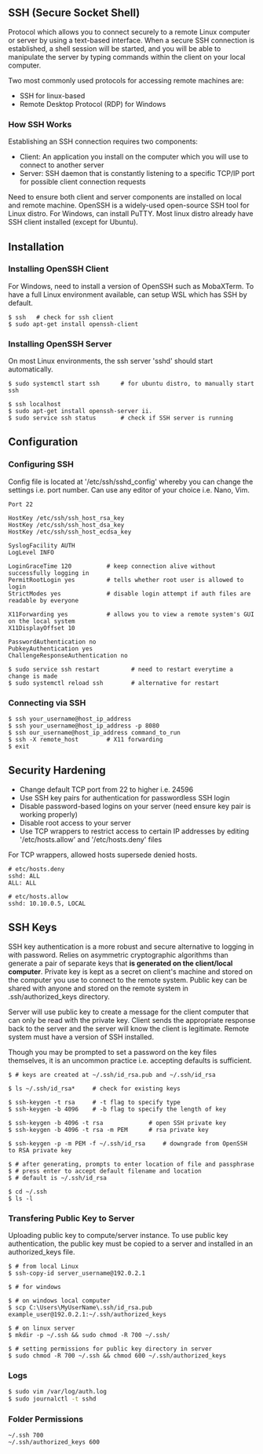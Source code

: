 ## SSH (Secure Socket Shell)

Protocol which allows you to connect securely to a remote Linux computer or server by using a text-based interface. When a secure SSH connection is established, a shell session will be started, and you will be able to manipulate the server by typing commands within the client on your local computer.

Two most commonly used protocols for accessing remote machines are:

- SSH for linux-based
- Remote Desktop Protocol (RDP) for Windows

### How SSH Works

Establishing an SSH connection requires two components:

- Client: An application you install on the computer which you will use to connect to another server
- Server: SSH daemon that is constantly listening to a specific TCP/IP port for possible client connection requests

Need to ensure both client and server components are installed on local and remote machine. OpenSSH is a widely-used open-source SSH tool for Linux distro. For Windows, can install PuTTY. Most linux distro already have SSH client installed (except for Ubuntu).

## Installation

### Installing OpenSSH Client

For Windows, need to install a version of OpenSSH such as MobaXTerm. To have a full Linux environment available, can setup WSL which has SSH by default.

```console
$ ssh   # check for ssh client
$ sudo apt-get install openssh-client
```

### Installing OpenSSH Server

On most Linux environments, the ssh server 'sshd' should start automatically.

```console
$ sudo systemctl start ssh      # for ubuntu distro, to manually start ssh

$ ssh localhost
$ sudo apt-get install openssh-server ii.
$ sudo service ssh status       # check if SSH server is running
```

## Configuration

### Configuring SSH

Config file is located at '/etc/ssh/sshd_config' whereby you can change the settings i.e. port number. Can use any editor of your choice i.e. Nano, Vim.

```config
Port 22

HostKey /etc/ssh/ssh_host_rsa_key
HostKey /etc/ssh/ssh_host_dsa_key
HostKey /etc/ssh/ssh_host_ecdsa_key

SyslogFacility AUTH
LogLevel INFO

LoginGraceTime 120          # keep connection alive without successfully logging in
PermitRootLogin yes         # tells whether root user is allowed to login
StrictModes yes             # disable login attempt if auth files are readable by everyone

X11Forwarding yes           # allows you to view a remote system's GUI on the local system
X11DisplayOffset 10

PasswordAuthentication no
PubkeyAuthentication yes
ChallengeResponseAuthentication no
```

```console
$ sudo service ssh restart         # need to restart everytime a change is made
$ sudo systemctl reload ssh        # alternative for restart
```

### Connecting via SSH

```console
$ ssh your_username@host_ip_address
$ ssh your_username@host_ip_address -p 8080
$ ssh our_username@host_ip_address command_to_run
$ ssh -X remote_host        # X11 forwarding
$ exit
```

## Security Hardening

- Change default TCP port from 22 to higher i.e. 24596
- Use SSH key pairs for authentication for passwordless SSH login
- Disable password-based logins on your server (need ensure key pair is working properly)
- Disable root access to your server
- Use TCP wrappers to restrict access to certain IP addresses by editing '/etc/hosts.allow' and '/etc/hosts.deny' files

For TCP wrappers, allowed hosts supersede denied hosts.

```
# etc/hosts.deny
sshd: ALL
ALL: ALL

# etc/hosts.allow
sshd: 10.10.0.5, LOCAL
```

## SSH Keys

SSH key authentication is a more robust and secure alternative to logging in with password. Relies on asymmetric cryptographic algorithms than generate a pair of separate keys that **is generated on the client/local computer**. Private key is kept as a secret on client's machine and stored on the computer you use to connect to the remote system. Public key can be shared with anyone and stored on the remote system in .ssh/authorized_keys directory.

Server will use public key to create a message for the client computer that can only be read with the private key. Client sends the appropriate response back to the server and the server will know the client is legitimate. Remote system must have a version of SSH installed.

Though you may be prompted to set a password on the key files themselves, it is an uncommon practice i.e. accepting defaults is sufficient.

```console
$ # keys are created at ~/.ssh/id_rsa.pub and ~/.ssh/id_rsa

$ ls ~/.ssh/id_rsa*     # check for existing keys

$ ssh-keygen -t rsa     # -t flag to specify type
$ ssh-keygen -b 4096    # -b flag to specify the length of key

$ ssh-keygen -b 4096 -t rsa             # open SSH private key
$ ssh-keygen -b 4096 -t rsa -m PEM      # rsa private key

$ ssh-keygen -p -m PEM -f ~/.ssh/id_rsa     # downgrade from OpenSSH to RSA private key

$ # after generating, prompts to enter location of file and passphrase
$ # press enter to accept default filename and location
$ # default is ~/.ssh/id_rsa

$ cd ~/.ssh
$ ls -l
```

### Transfering Public Key to Server

Uploading public key to compute/server instance. To use public key authentication, the public key must be copied to a server and installed in an authorized_keys file.

```console
$ # from local Linux
$ ssh-copy-id server_username@192.0.2.1
```

```console
$ # for windows

$ # on windows local computer
$ scp C:\Users\MyUserName\.ssh/id_rsa.pub example_user@192.0.2.1:~/.ssh/authorized_keys

$ # on linux server
$ mkdir -p ~/.ssh && sudo chmod -R 700 ~/.ssh/
```

```console
$ # setting permissions for public key directory in server
$ sudo chmod -R 700 ~/.ssh && chmod 600 ~/.ssh/authorized_keys
```

### Logs

```bash
$ sudo vim /var/log/auth.log
$ sudo journalctl -t sshd
```

### Folder Permissions

```
~/.ssh 700
~/.ssh/authorized_keys 600
```
